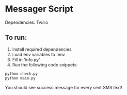 # Messager Script

Dependencies: Twilio

## To run:
1. Install required dependencies
2. Load env variables to .env
3. Fill in 'info.py'
4. Run the following code snippets:
``` Python
python check.py
python main.py
```

You should see success message for every sent SMS text!